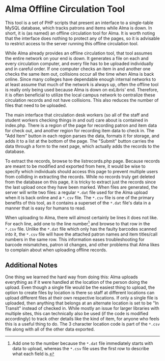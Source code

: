 # Alma Offline Circulation Tool

This tool is a set of PHP scripts that present an interface to a single-table
MySQL database, which tracks patrons and items while Alma is down. In short, it
is (as named) an offline circulation tool for Alma. It is worth noting that the
interface does nothing to protect any of the pages, so it is advisable to
restrict access to the server running this offline circulation tool.

While Alma already provides an offline circulation tool, that tool assumes the
entire network on your end is down. It generates a file on each and every
circulation computer, and every file has to be uploaded individually and in
careful order. If one computer checks an item in and another one checks the
same item out, collisions occur all the time when Alma is back online. Since
many colleges have dependable enough internal networks to at least assume that
much of the network is always up, often the offline tool is really only being
used because Alma is down on exLibris' end. Therefore, it is often beneficial
to utilize the local campus network to centralize these circulation records and
not have collisions. This also reduces the number of files that need to be
uploaded.

The main interface that circulation desk workers (so all of the staff and
student workers checking things in and out) care about is contained in
index.php. There is a region of the page for recording patron and item data for
check out, and another region for recording item data to check in. The "Add
Item" button in each region parses the data, formats it for storage, and adds
it to a list at the bottom of the page. The "Submit" button carries the data
through a form to the next page, which actually adds the records to the
database.

To extract the records, browse to the listrecords.php page. Because records are
meant to be modified and exported from here, it would be wise to specify which
individuals should access this page to prevent multiple users from colliding in
extracting the records. While no records truly get deleted from the database on
this page, it is tricky to extract just the records since the last upload once
they have been marked. When files are generated, the server will write two
files: a regular `*.dat` file used for the Alma upload when it is back online
and a `*.csv` file. The `*.csv` file is one of the primary benefits of this
tool, as it contains a superset of the `*.dat` file's data in a manner that is
easy for humans to read.

When uploading to Alma, there will almost certainly be lines it does not like.
For each line, add one to the line number[^1] and browse to that row in the
`*.csv` file. Unlike the `*.dat` file which only has the faulty barcodes
scanned into it, the `*.csv` file will have the attached patron names and item
titles/call numbers in the same row. This information eases troubleshooting for
barcode mismatches, patron id changes, and other problems that Alma likes to
complain about when uploading offline records.

## Additional Notes

One thing we learned the hard way from doing this: Alma uploads everything as
if it were handled at the location of the person doing the upload. Even though
a single file would be the easiest thing to upload, the option to create files
by location is there so staff at different locations can upload different files
at their own respective locations. If only a single file is uploaded, then
anything that belongs at an alternate location is set to be "In Transit"
instead of checked in. While mostly an issue for larger libraries with multiple
sites, this can technically also be used (if the code is modified accordingly)
to track other details like the kind of item, for anyone who feels this is a
useful thing to do. The 3 character location code is part of the `*.csv` file
along with all of the other data exported.



[^1]: Add one to the number because the `*.dat` file immediately starts with
data to upload, whereas the `*.csv` file uses the first row to describe what
each field is.
